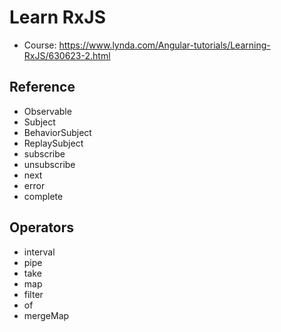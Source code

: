 # Learn RxJS

- Course: https://www.lynda.com/Angular-tutorials/Learning-RxJS/630623-2.html

## Reference
- Observable
- Subject
- BehaviorSubject
- ReplaySubject
- subscribe
- unsubscribe
- next
- error
- complete

## Operators
- interval
- pipe
- take
- map
- filter
- of
- mergeMap
